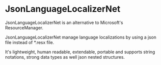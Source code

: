 # JsonLanguageLocalizerNet

JsonLanguageLocalizerNet is an alternative to Microsoft's ResourceManager. 

JsonLanguageLocalizerNet manage language localizations by using a json file instead of *.resx file. 

It's lightweight, human readable, extendable, portable and supports string notations, strong data types as well json nested structures.
